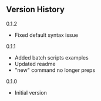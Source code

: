 ## Version History

0.1.2
- Fixed default syntax issue

0.1.1
- Added batch scripts examples
- Updated readme
- "new" command no longer preps

0.1.0
- Initial version